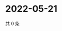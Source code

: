 # 2022-05-21

共 0 条

<!-- BEGIN WEIBO -->
<!-- 最后更新时间 Sat May 21 2022 23:16:50 GMT+0800 (China Standard Time) -->

<!-- END WEIBO -->

